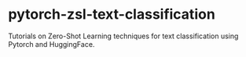 # pytorch-zsl-text-classification
Tutorials on Zero-Shot Learning techniques for text classification using Pytorch and HuggingFace.
